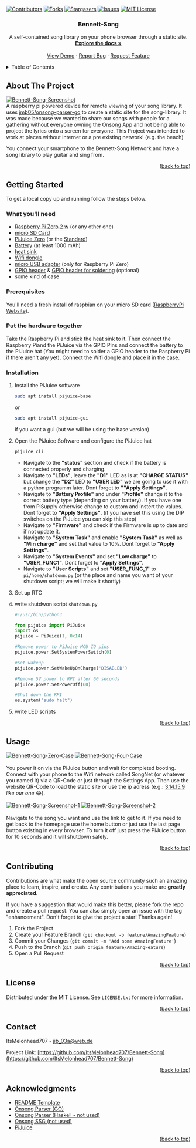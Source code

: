 <!-- Improved compatibility of back to top link: See: https://github.com/othneildrew/Best-README-Template/pull/73 -->
<a name="readme-top"></a>
<!--
*** Thanks for checking out the Best-README-Template. If you have a suggestion
*** that would make this better, please fork the repo and create a pull request
*** or simply open an issue with the tag "enhancement".
*** Don't forget to give the project a star!
*** Thanks again! Now go create something AMAZING! :D
-->



<!-- PROJECT SHIELDS -->
<!--
*** I'm using markdown "reference style" links for readability.
*** Reference links are enclosed in brackets [ ] instead of parentheses ( ).
*** See the bottom of this document for the declaration of the reference variables
*** for contributors-url, forks-url, etc. This is an optional, concise syntax you may use.
*** https://www.markdownguide.org/basic-syntax/#reference-style-links
-->
[![Contributors][contributors-shield]][contributors-url]
[![Forks][forks-shield]][forks-url]
[![Stargazers][stars-shield]][stars-url]
[![Issues][issues-shield]][issues-url]
[![MIT License][license-shield]][license-url]

<h3 align="center">Bennett-Song</h3>

  <p align="center">
    A self-contained song library on your phone browser through a static site. 
    <br />
    <a href="https://github.com/ItsMelonhead707/Bennett-Song"><strong>Explore the docs »</strong></a>
    <br />
    <br />
    <a href="https://github.com/ItsMelonhead707/Bennett-Song">View Demo</a>
    ·
    <a href="https://github.com/ItsMelonhead707/Bennett-Song/issues">Report Bug</a>
    ·
    <a href="https://github.com/ItsMelonhead707/Bennett-Song/issues">Request Feature</a>
  </p>
</div>




<!-- TABLE OF CONTENTS -->
<details>
  <summary>Table of Contents</summary>
  <ol>
    <li>
      <a href="#about-the-project">About The Project</a>
      <ul>
        <li><a href="#built-with">Built With</a></li>
      </ul>
    </li>
    <li>
      <a href="#getting-started">Getting Started</a>
      <ul>
        <li><a href="#prerequisites">Prerequisites</a></li>
        <li><a href="#installation">Installation</a></li>
      </ul>
    </li>
    <li><a href="#usage">Usage</a></li>
    <li><a href="#roadmap">Roadmap</a></li>
    <li><a href="#contributing">Contributing</a></li>
    <li><a href="#license">License</a></li>
    <li><a href="#contact">Contact</a></li>
    <li><a href="#acknowledgments">Acknowledgments</a></li>
  </ol>
</details>



<!-- ABOUT THE PROJECT -->
## About The Project

[![Bennett-Song-Screenshot][product-screenshot-outcase]](https://github.com/ItsMelonhead707/Bennett-Song/images/screenshot.png)
<br />
A raspberry pi powered device for remote viewing of your song library.
It uses [jmb05/onsong-parser-go](https://github.com/jmb05/onsong-parser-go) 
to create a static site for the song-library.
It was made because we wanted to share our songs with people for a gathering without
everyone owning the Onsong App and not being able to project the lyrics onto a screen for everyone.
This Project was intended to work at places without internet or a pre existing network! (e.g. the beach)

You connect your smartphone to the Bennett-Song Network 
and have a song library to play guitar and sing from.

<p align="right">(<a href="#readme-top">back to top</a>)</p>



<!-- GETTING STARTED -->
## Getting Started

To get a local copy up and running follow the steps below.

### What you'll need
* [Raspberry Pi Zero 2 w](https://www.reichelt.com/raspberry-pi-zero-2-w-4x-1-ghz-512-mb-ram-wlan-bt-rasp-pi-zero2-w-p313902.html) (or any other one)
* [micro SD Card](https://www.reichelt.de/microsdhc-speicherkarte-16gb-intenso-uhs-i-professional-intenso-3433470-p158171.html)
* [PiJuice Zero](https://uk.pi-supply.com/products/pijuice-zero) (or the [Standard](https://uk.pi-supply.com/collections/pijuice/products/pijuice-standard))
* [Battery](https://uk.pi-supply.com/products/pijuice-zero-1000mah-battery) (at least 1000 mAh)
* [heat sink](https://www.waveshare.com/zero-heatsink.htm)
* [Wifi dongle](https://www.reichelt.de/wlan-adapter-usb-150-mbit-s-tplink-tl-wn725n-p123963.html) 
* [micro USB adapter](https://www.amazon.de/-/en/KiwiBird-Connector-Compatible-Smartphones-Function-Silver/dp/B01FPZGCUQ/ref=sr_1_4?crid=2GHHTOIM4GQD5&keywords=micro+usb+auf+usb+b+adapter&qid=1679823702&sprefix=micro+usb+to+usb+b+adapt%2Caps%2C166&sr=8-4) (only for Raspberry Pi Zero)
* [GPIO header](https://www.reichelt.de/raspberry-pi-gpio-header-40-polig-rm-2-54-farblich-kodiert-rpi-header-cg4-p291479.html?&trstct=pos_0&nbc=1) & [GPIO header for soldering](https://www.reichelt.de/raspberry-pi-gpio-header-40-polig-rm-2-54-farblich-kodiert-rpi-header-cg1-p239855.html) (optional)
* some kind of case

### Prerequisites

You'll need a fresh install of raspbian on your micro SD card
([RaspberryPi Website](https://www.raspberrypi.com/software/)).

### Put the hardware together
Take the Raspberry Pi and stick the heat sink to it.
Then connect the Raspberry Piand the PiJuice via the GPIO Pins and connect the battery to the PiJuice hat
(You might need to solder a GPIO header to the Raspberry Pi if there aren't any yet).
Connect the Wifi dongle and place it in the case.


### Installation

1. Install the PiJuice software
   ```sh
   sudo apt install pijuice-base
   ```
   or 
   <br />
   ```sh
   sudo apt install pijuice-gui
   ```
   if you want a gui (but we will be using the base version)
   <br />
2. Open the PiJuice Software and configure the PiJuice hat
   ```sh
   pijuice_cli
   ```
   * Navigate to the **"status"** section and check if the battery is connected properly and charging.
   * Navigate to **"LEDs"**, leave the **"D1"** LED as is at **"CHARGE STATUS"** but change the **"D2"** LED to **"USER LED"** we are going to use it with a python programm later. Dont forget to **""Apply Settings"**.
   * Navigate to **"Battery Profile"** and under **"Profile"** change it to the correct battery type (depending on your battery). If you have one from PiSupply otherwise change to custom and instert the values. Dont forget to **"Apply Settings"**. (if you have set this using the DIP switches on the PiJuice you can skip this step)
   * Navigate to **"Firmware"** and check if the Firmware is up to date and if not update it.
   * Navigate to **"System Task"** and enable **"System Task"** as well as **"Min charge"** and set that value to 10%. Dont forget to **"Apply Settings"**.
   * Navigate to **"System Events"**  and set **"Low charge"** to **"USER_FUNC1"**. Dont forget to **"Apply Settings"**.
   * Navigate to **"User Scripts"** and set **"USER_FUNC_1"** to `pi/home/shutdown.py` (or the place and name you want of your shutdown script; we will make it shortly)
   
   
3. Set up RTC 
4. write shutdwon script `shutdown.py`
   ```py
   #!/usr/bin/python3

   from pijuice import PiJuice
   import os
   pijuice = PiJuice(1, 0x14)

   #Remove power to PiJuice MCU IO pins
   pijuice.power.SetSystemPowerSwitch(0)

   #Set wakeup
   pijuice.power.SetWakeUpOnCharge('DISABLED')

   #Remove 5V power to RPI after 60 seconds
   pijuice.power.SetPowerOff(60)

   #Shut down the RPI
   os.system("sudo halt")


   ```
5. write LED scripts

<p align="right">(<a href="#readme-top">back to top</a>)</p>



<!-- USAGE EXAMPLES -->
## Usage
[![Bennett-Song-Zero-Case][product-screenshot-incase-option-one]](https://github.com/ItsMelonhead707/images/bennett-song-zero-case.png)
[![Bennett-Song-Four-Case][product-screenshot-incase-option-two]](https://github.com/ItsMelonhead707/images/bennett-song-four-case.png)
<br />
<br />
You power it on via the PiJuice button and wait for completed booting.
Connect with your phone to the Wifi network called SongNet (or whatever you named it) via a QR-Code or just through the Settings App.
Then use the website QR-Code to load the static site or use the ip adress (e.g.: [3.14.15.9](https://3.14.15.9) *like our one* :joy:).
<br />
<br />
[![Bennett-Song-Screenshot-1][product-screenshot-1]](https://github.com/ItsMelonhead707/images/screenshot-1.png)
[![Bennett-Song-Screenshot-2][product-screenshot-2]](https://github.com/ItsMelonhead707/images/screenshot-2.png)
<br />
<br />
Navigate to the song you want and use the link to get to it. 
If you need to get back to the homepage use the home button or just use the last page button existing in every browser.
To turn it off just press the PiJuice button for 10 seconds and it will shutdown safely.

<p align="right">(<a href="#readme-top">back to top</a>)</p>


<!-- CONTRIBUTING -->
## Contributing

Contributions are what make the open source community such an amazing place to learn, inspire, and create. Any contributions you make are **greatly appreciated**.

If you have a suggestion that would make this better, please fork the repo and create a pull request. You can also simply open an issue with the tag "enhancement".
Don't forget to give the project a star! Thanks again!

1. Fork the Project
2. Create your Feature Branch (`git checkout -b feature/AmazingFeature`)
3. Commit your Changes (`git commit -m 'Add some AmazingFeature'`)
4. Push to the Branch (`git push origin feature/AmazingFeature`)
5. Open a Pull Request

<p align="right">(<a href="#readme-top">back to top</a>)</p>



<!-- LICENSE -->
## License

Distributed under the MIT License. See `LICENSE.txt` for more information.

<p align="right">(<a href="#readme-top">back to top</a>)</p>



<!-- CONTACT -->
## Contact

ItsMelonhead707 - jib_03a@web.de

Project Link: [https://github.com/ItsMelonhead707/Bennett-Song](https://github.com/ItsMelonhead707/Bennett-Song)

<p align="right">(<a href="#readme-top">back to top</a>)</p>



<!-- ACKNOWLEDGMENTS -->
## Acknowledgments

* [README Template](https://github.com/othneildrew/Best-README-Template)
* [Onsong Parser (GO)](https://github.com/jmb05/onsong-parser-go)
* [Onsong Parser (Haskell - not used)](https://github.com/josiah-bennett/Onsong-Parser)
* [Onsong SSG (not used)](https://github.com/josiah-bennett/Onsong-SSG)
* [PiJuice](https://github.com/PiSupply/PiJuice/)

<p align="right">(<a href="#readme-top">back to top</a>)</p>



<!-- MARKDOWN LINKS & IMAGES -->
<!-- https://www.markdownguide.org/basic-syntax/#reference-style-links -->
[contributors-shield]: https://img.shields.io/github/contributors/ItsMelonhead707/Bennett-Song.svg?style=for-the-badge
[contributors-url]: https://github.com/ItsMelonhead707/Bennett-Song/graphs/contributors
[forks-shield]: https://img.shields.io/github/forks/ItsMelonhead707/Bennett-Song.svg?style=for-the-badge
[forks-url]: https://github.com/ItsMelonhead707/Bennett-Song/graphs/forks
[stars-shield]: https://img.shields.io/github/stars/ItsMelonhead707/Bennett-Song.svg?style=for-the-badge
[stars-url]: https://github.com/ItsMelonhead707/Bennett-Song/graphs/stars
[issues-shield]: https://img.shields.io/github/issues/ItsMelonhead707/Bennett-Song.svg?style=for-the-badge
[issues-url]: https://github.com/ItsMelonhead707/Bennett-Song/issues
[license-shield]: https://img.shields.io/github/license/ItsMelonhead707/Bennett-Song.svg?style=for-the-badge
[license-url]: https://github.com/ItsMelnhead707/Bennett-Song/blob/master/LICENSE.txt
[product-screenshot-outcase]: images/bennett-song.png
[product-screenshot-incase-option-one]: images/bennett-song-zero-case.png
[product-screenshot-incase-option-two]: images/bennett-song-four-case.png
[product-screenshot-1]: images/screenshot-1.png
[product-screenshot-2]: images/screenshot-2.png